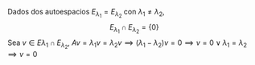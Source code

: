 Dados dos autoespacios $E_{\lambda_1} = E_{\lambda_2}$ con $\lambda_1 \neq \lambda_2$,
$$E_{\lambda_1} \cap E_{\lambda_2} = \{0\}$$
Sea $v \in E{\lambda_1} \cap E_{\lambda_2}$, $Av = \lambda_1 v = \lambda_2 v \implies (\lambda_1 - \lambda_2)v = 0 \implies v=0 \lor \lambda_1 = \lambda_2 \implies v=0$
